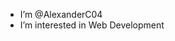 - I’m @AlexanderC04
- I’m interested in Web Development

<!---
AlexanderC04/AlexanderC04 is a ✨ special ✨ repository because its `README.md` (this file) appears on your GitHub profile.
You can click the Preview link to take a look at your changes.
--->
